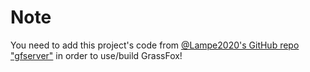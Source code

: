 # Note
You need to add this project's code from [@Lampe2020's GitHub repo "gfserver"](https://github.com/Lampe2020/gfserver) 
in order to use/build GrassFox!